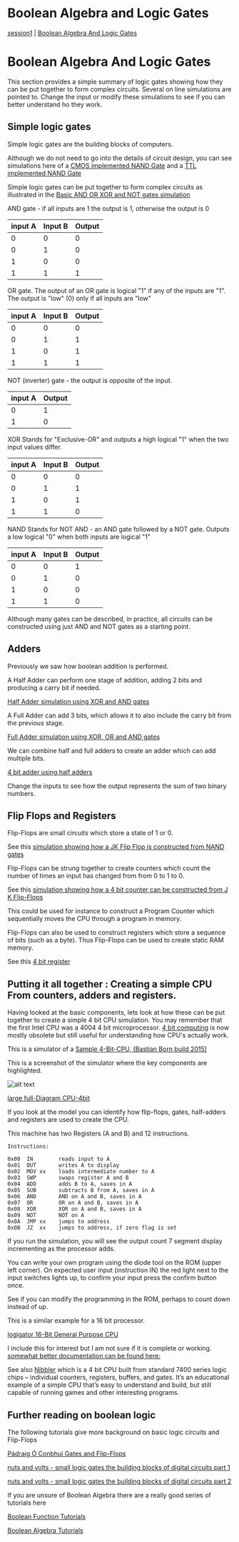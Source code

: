 # Boolean Algebra and Logic Gates
[session1](../../session2/) | [Boolean Algebra And Logic Gates](../docs/booleanAlgebraAndLogicGates.md)

# Boolean Algebra And Logic Gates
This section provides a simple summary of logic gates showing how they can be put together to form complex circuits.
Several on line simulations are pointed to.
Change the input or modify these simulations to see if you can better understand ho they work.

## Simple logic gates

Simple logic gates are the building blocks of computers.

Although we do not need to go into the details of circuit design, you can see simulations here of a [CMOS implemented NAND Gate](https://www.falstad.com/circuit/e-cmosnand.html) and a [TTL implemented  NAND Gate](https://www.falstad.com/circuit/e-ttlnand.html)

Simple logic gates can be put together to form complex circuits as illustrated in the 
[Basic AND OR XOR and NOT gates simulation](https://simulator.io/board/jBA0DN5HQz/3)

AND gate - if all inputs are 1 the output is 1, otherwise the output is 0

| input A | Input B | Output |
|---------|---------|--------|
| 0       | 0       | 0      |
| 0       | 1       | 0      |
| 1       | 0       | 0      |
| 1       | 1       | 1      |

OR gate. The output of an OR gate is logical "1" if any of the inputs are "1". The output is "low" (0) only if all inputs are "low" 

| input A | Input B | Output |
|---------|---------|--------|
| 0       | 0       | 0      |
| 0       | 1       | 1      |
| 1       | 0       | 1      |
| 1       | 1       | 1      |

NOT (inverter) gate - the output is opposite of the input.

| input A | Output |
|---------|--------|
| 0       | 1      |
| 1       | 0      |

XOR Stands for "Exclusive-OR" and outputs a high logical "1" when the two input values differ.

| input A | Input B | Output |
|---------|---------|--------|
| 0       | 0       | 0      |
| 0       | 1       | 1      |
| 1       | 0       | 1      |
| 1       | 1       | 0      |


NAND Stands for NOT AND - an AND gate followed by a NOT gate.
Outputs a low logical "0" when both inputs are logical "1"

| input A | Input B | Output |
|---------|---------|--------|
| 0       | 0       | 1      |
| 0       | 1       | 0      |
| 1       | 0       | 0      |
| 1       | 1       | 0      |

Although many gates can be described, in practice, all circuits can be constructed using just AND and NOT gates as a starting point. 

## Adders

Previously we saw how boolean addition is performed. 

A Half Adder can perform one stage of addition, adding 2 bits and producing a carry bit if needed.

[Half Adder simulation using XOR and AND gates](https://simulator.io/board/A0MeGe4pvm/1)

A Full Adder can add 3 bits, which allows it to also include the carry bit from the previous stage.

[Full Adder simulation using XOR, OR and AND gates](https://simulator.io/board/CZ0EsxYPgm/1)

We can combine half and full adders to create an adder which can add multiple bits.

[4 bit adder using half adders](https://simulator.io/board/JIxRlrtGhm/1)

Change the inputs to see how the output represents the sum of two binary numbers.

## Flip Flops and Registers

Flip-Flops are small circuits which store a state of 1 or 0.

See this [simulation showing how a JK Flip Flop is constructed from NAND gates](https://www.falstad.com/circuit/e-jkff.html)

Flip-Flops can be strung together to create counters which count the number of times an input has changed from from 0 to 1 to 0. 

See this [simulation showing how a 4 bit counter can be constructed from J K Flip-Flops](https://www.falstad.com/circuit/e-counter.html)

This could be used for instance to construct a Program Counter which sequentially moves the CPU through a program in memory.

Flip-Flops can also be used to construct registers which store a sequence of bits (such as a byte).
Thus Flip-Flops can be used to create static RAM memory.

See this [4 bit register](https://simulator.io/board/ueB4QsoQGV/1)

## Putting it all together : Creating a simple CPU From counters, adders and registers.

Having looked at the basic components, lets look at how these can be put together to create a simple 4 bit CPU simulation.
You may remember that the first Intel CPU was a 4004 4 bit microprocessor. [4 bit computing](https://en.wikipedia.org/wiki/4-bit_computing) is now mostly obsolete but still useful for understanding how CPU's actually work.

This is a simulator of a [Sample 4-Bit-CPU, (Bastian Born build 2015)](https://simulator.io/board/AWZpw7Fy3I/2)

This is a screenshot of the simulator where the key components are highlighted.
  
 ![alt text](../docs/images/CPU-4bit-SEGMENTS-THUMB.png "Figure CPU-4bit-SEGMENTS-THUMB.png")
   
  [large full-Diagram CPU-4bit](../docs/images/CPU-4bit-SEGMENTS.png)
  
If you look at the model you can identify how flip-flops, gates, half-adders and registers are used to create the CPU.

This machine has two Registers (A and B) and 12 instructions.


```
Instructions:

0x00  IN        reads input to A
0x01  OUT       writes A to display
0x02  MOV xx    loads intermediate number to A
0x03  SWP       swaps register A and B
0x04  ADD       adds B to A, saves in A
0x05  SUB       subtracts B from A, saves in A
0x06  AND       AND on A and B, saves in A
0x07  OR        OR on A and B, saves in A
0x08  XOR       XOR on A and B, saves in A
0x09  NOT       NOT on A
0x0A  JMP xx    jumps to address
0x0B  JZ  xx    jumps to address, if zero flag is set
```
If you run the simulation, you will see the output count 7 segment display incrementing as the processor adds.

You can write your own program using the diode tool on the ROM (upper left corner).
On expected user input (instruction IN) the red light next to the input switches lights up,
to confirm your input press the confirm button once.

See if you can modify the programming in the ROM, perhaps to count down instead of up.

This is a similar example for a 16 bit processor. 

[logigator 16-Bit General Purpose CPU](https://logigator.com/en/community/project/8a738598-3e90-4be8-bd02-50e892f4c488)

I include this for interest but I am not sure if it is complete or working. 
[somewhat better documentation can be found here:](https://docs.google.com/spreadsheets/d/1MG44B5RzTul4EMDJowlx4hgNE3XYFRoyR7EFi6A0o3M/edit?usp=sharing)

See also [Nibbler](https://www.bigmessowires.com/nibbler/) which is a 4 bit CPU built from standard 7400 series logic chips – individual counters, registers, buffers, and gates. It’s an educational example of a simple CPU that’s easy to understand and build, but still capable of running games and other interesting programs.

## Further reading on boolean logic

The following tutorials give more background on basic logic circuits and Flip-Flops

[Pádraig Ó Conbhuí Gates and Flip-Flops](https://www.maths.tcd.ie/~oconbhup/labs/Gates%20and%20Flip-Flops/Gates%20and%20Flip-Flops.pdf)

[nuts and volts - small logic gates the building blocks of digital circuits part 1](https://www.nutsvolts.com/magazine/article/small-logic-gates-spawn-big-dreams-part-1)

[nuts and volts - small logic gates the building blocks of digital circuits part 2](https://www.nutsvolts.com/magazine/article/small-logic-gates-spawn-big-dreams-part-2)

If you are unsure of Boolean Algebra there are a really good series of tutorials here

[Boolean Function Tutorials](https://www.electronics-tutorials.ws/boolean/bool_1.html)

[Boolean Algebra Tutorials](https://www.electronics-tutorials.ws/boolean)


